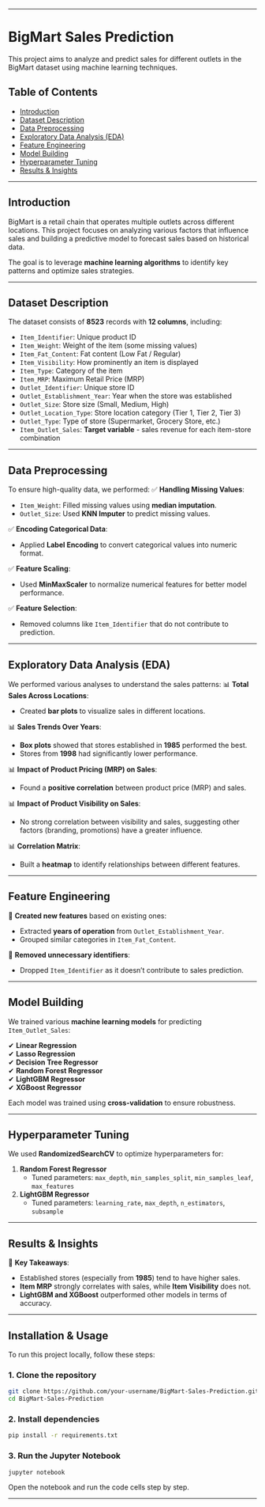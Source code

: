 
---

# **BigMart Sales Prediction**

This project aims to analyze and predict sales for different outlets in the BigMart dataset using machine learning techniques.

## **Table of Contents**
- [Introduction](#introduction)
- [Dataset Description](#dataset-description)
- [Data Preprocessing](#data-preprocessing)
- [Exploratory Data Analysis (EDA)](#exploratory-data-analysis-eda)
- [Feature Engineering](#feature-engineering)
- [Model Building](#model-building)
- [Hyperparameter Tuning](#hyperparameter-tuning)
- [Results & Insights](#results--insights)

---

## **Introduction**
BigMart is a retail chain that operates multiple outlets across different locations. This project focuses on analyzing various factors that influence sales and building a predictive model to forecast sales based on historical data.

The goal is to leverage **machine learning algorithms** to identify key patterns and optimize sales strategies.

---

## **Dataset Description**
The dataset consists of **8523** records with **12 columns**, including:
- `Item_Identifier`: Unique product ID
- `Item_Weight`: Weight of the item (some missing values)
- `Item_Fat_Content`: Fat content (Low Fat / Regular)
- `Item_Visibility`: How prominently an item is displayed
- `Item_Type`: Category of the item
- `Item_MRP`: Maximum Retail Price (MRP)
- `Outlet_Identifier`: Unique store ID
- `Outlet_Establishment_Year`: Year when the store was established
- `Outlet_Size`: Store size (Small, Medium, High)
- `Outlet_Location_Type`: Store location category (Tier 1, Tier 2, Tier 3)
- `Outlet_Type`: Type of store (Supermarket, Grocery Store, etc.)
- `Item_Outlet_Sales`: **Target variable** - sales revenue for each item-store combination

---

## **Data Preprocessing**
To ensure high-quality data, we performed:
✅ **Handling Missing Values**:
- `Item_Weight`: Filled missing values using **median imputation**.
- `Outlet_Size`: Used **KNN Imputer** to predict missing values.

✅ **Encoding Categorical Data**:
- Applied **Label Encoding** to convert categorical values into numeric format.

✅ **Feature Scaling**:
- Used **MinMaxScaler** to normalize numerical features for better model performance.

✅ **Feature Selection**:
- Removed columns like `Item_Identifier` that do not contribute to prediction.

---

## **Exploratory Data Analysis (EDA)**
We performed various analyses to understand the sales patterns:
📊 **Total Sales Across Locations**:
- Created **bar plots** to visualize sales in different locations.

📊 **Sales Trends Over Years**:
- **Box plots** showed that stores established in **1985** performed the best.
- Stores from **1998** had significantly lower performance.

📊 **Impact of Product Pricing (MRP) on Sales**:
- Found a **positive correlation** between product price (MRP) and sales.

📊 **Impact of Product Visibility on Sales**:
- No strong correlation between visibility and sales, suggesting other factors (branding, promotions) have a greater influence.

📊 **Correlation Matrix**:
- Built a **heatmap** to identify relationships between different features.

---

## **Feature Engineering**
🔹 **Created new features** based on existing ones:
- Extracted **years of operation** from `Outlet_Establishment_Year`.
- Grouped similar categories in `Item_Fat_Content`.

🔹 **Removed unnecessary identifiers**:
- Dropped `Item_Identifier` as it doesn’t contribute to sales prediction.

---

## **Model Building**
We trained various **machine learning models** for predicting `Item_Outlet_Sales`:

✔ **Linear Regression**  
✔ **Lasso Regression**  
✔ **Decision Tree Regressor**  
✔ **Random Forest Regressor**  
✔ **LightGBM Regressor**  
✔ **XGBoost Regressor**  

Each model was trained using **cross-validation** to ensure robustness.

---

## **Hyperparameter Tuning**
We used **RandomizedSearchCV** to optimize hyperparameters for:
1. **Random Forest Regressor**  
   - Tuned parameters: `max_depth`, `min_samples_split`, `min_samples_leaf`, `max_features`
2. **LightGBM Regressor**  
   - Tuned parameters: `learning_rate`, `max_depth`, `n_estimators`, `subsample`

---

## **Results & Insights**
📌 **Key Takeaways**:
- Established stores (especially from **1985**) tend to have higher sales.
- **Item MRP** strongly correlates with sales, while **Item Visibility** does not.
- **LightGBM and XGBoost** outperformed other models in terms of accuracy.

---

## **Installation & Usage**
To run this project locally, follow these steps:

### **1. Clone the repository**
```bash
git clone https://github.com/your-username/BigMart-Sales-Prediction.git
cd BigMart-Sales-Prediction
```

### **2. Install dependencies**
```bash
pip install -r requirements.txt
```

### **3. Run the Jupyter Notebook**
```bash
jupyter notebook
```

Open the notebook and run the code cells step by step.

---
